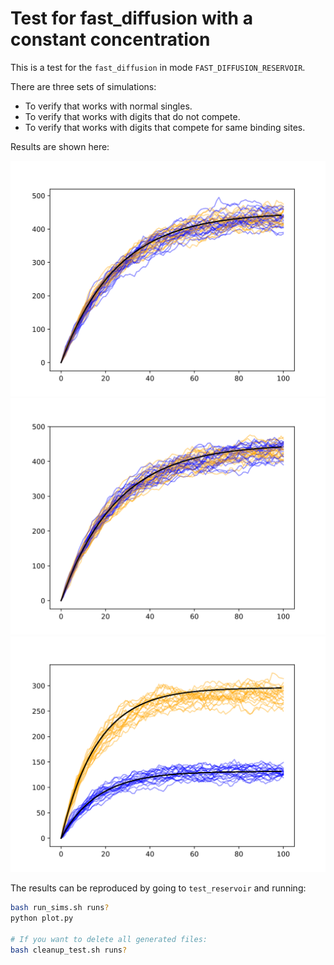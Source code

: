 # Test for fast_diffusion with a constant concentration

This is a test for the `fast_diffusion` in mode `FAST_DIFFUSION_RESERVOIR`.

There are three sets of simulations:

* To verify that works with normal singles.
* To verify that works with digits that do not compete.
* To verify that works with digits that compete for same binding sites.

Results are shown here:

![](plot0.svg)
![](plot1.svg)
![](plot2.svg)

The results can be reproduced by going to `test_reservoir` and running:

``` bash
bash run_sims.sh runs?
python plot.py

# If you want to delete all generated files:
bash cleanup_test.sh runs?
```


